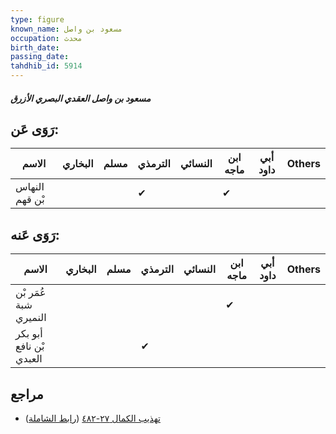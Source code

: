 ```yaml
---
type: figure
known_name: مسعود بن واصل
occupation: محدث
birth_date:
passing_date:
tahdhib_id: 5914
---
```

##### مسعود بن واصل العقدي البصري الأزرق

## رَوَى عَن:
| الاسم          | البخاري | مسلم | الترمذي | النسائي | ابن ماجه | أبي داود | Others |
| -------------- | ------- | ---- | ------- | ------- | -------- | -------- | ------ |
| النهاس بْن قهم |         |      | ✔       |         | ✔        |          |        |
## رَوَى عَنه:
| الاسم                   | البخاري | مسلم | الترمذي | النسائي | ابن ماجه | أبي داود | Others |
| ----------------------- | ------- | ---- | ------- | ------- | -------- | -------- | ------ |
| عُمَر بْن شبة النميري   |         |      |         |         | ✔        |          |        |
| أبو بكر بْن نافع العبدي |         |      | ✔       |         |          |          |        |
## مراجع
- [تهذيب الكمال ٢٧-٤٨٢](obsidian://open?vault=Tahdhib-al-Kamal&file=Figures/٥٩١٤-مسعود%20بن%20واصل%20العقدي%20البصري%20الأزرق) ([رابط الشاملة](https://shamela.ws/book/3722/14871))
